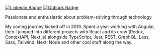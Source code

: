 [![Linkedin Badge](https://img.shields.io/badge/-Enzo%20Marzo-blue?style=flat-square&logo=Linkedin&logoColor=white&link=https://www.linkedin.com/in/enzocmarzo/)](https://www.linkedin.com/in/enzocmarzo/)
[![Outlook Badge](https://img.shields.io/badge/-enzomarzo@hotmail.com-0078D4?style=flat-square&logo=microsoft-outlook&logoColor=white&link=mailto:enzomarzo@hotmail.com)](mailto:enzomarzo@hotmail.com)

Passionate and enthusiastic about problem-solving through technology.

My coding journey kicked off in 2019. Spent a year working with Angular, then I jumped into different projects with React and its crew (Redux, ContextAPI, Next.js) alongside TypeScript, Jest, REST, GraphQL, Less, Sass, Tailwind, Next, Node and other cool stuff along the way.
